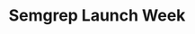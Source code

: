 ---
title: Semgrep Launch Week
company: Semgrep
start: 2023-06-06
finish: 2023-06-08
link: https://semgrep.dev/resources/launch-week/
image: /media/event-semgrep.png
launchpage: true
---